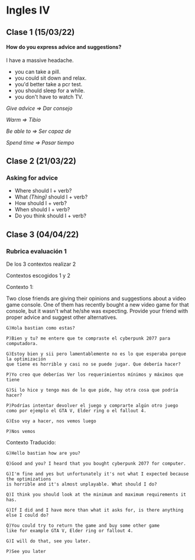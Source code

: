 # Ingles IV

## Clase 1 (15/03/22)

#### How do you express advice and suggestions?

I have a massive headache.

+ you can take a pill.
+ you could sit down and relax.
+ you'd better take a pcr test.
+ you should sleep for a while.
+ you don't have to watch TV.

*Give advice => Dar consejo*

*Warm => Tibio*

*Be able to => Ser capaz de*

*Spend time => Pasar tiempo*

## Clase 2 (21/03/22)

### Asking for advice

- Where should I + verb?
- What *(Thing)* should I + verb?
- How should I + verb?
- When should I + verb?
- Do you think should I + verb?

## Clase 3 (04/04/22)

### Rubrica evaluación 1

De los 3 contextos realizar 2

Contextos escogidos 1 y 2

Contexto 1:

Two close friends are giving their opinions and suggestions about a video game console. One of them has
recently bought a new video game for that console, but it wasn't what he/she was expecting. Provide your friend
with proper advice and suggest other alternatives.

    G)Hola bastian como estas?

    P)Bien y tu? me entere que te compraste el cyberpunk 2077 para computadora.

    G)Estoy bien y sii pero lamentablemente no es lo que esperaba porque la optimización
    que tiene es horrible y casi no se puede jugar. Que debería hacer?

    P)Yo creo que deberías Ver los requerimientos mínimos y máximos que tiene

    G)Si lo hice y tengo mas de lo que pide, hay otra cosa que podría hacer?

    P)Podrías intentar devolver el juego y comprarte algún otro juego
    como por ejemplo el GTA V, Elder ring o el fallout 4.

    G)Eso voy a hacer, nos vemos luego

    P)Nos vemos


Contexto Traducido:

    G)Hello bastian how are you?

    Q)Good and you? I heard that you bought cyberpunk 2077 for computer.

    G)I'm fine and yes but unfortunately it's not what I expected because the optimizations
    is horrible and it's almost unplayable. What should I do?

    Q)I think you should look at the minimum and maximum requirements it has.

    G)If I did and I have more than what it asks for, is there anything else I could do?

    Q)You could try to return the game and buy some other game
    like for example GTA V, Elder ring or fallout 4.

    G)I will do that, see you later.

    P)See you later




